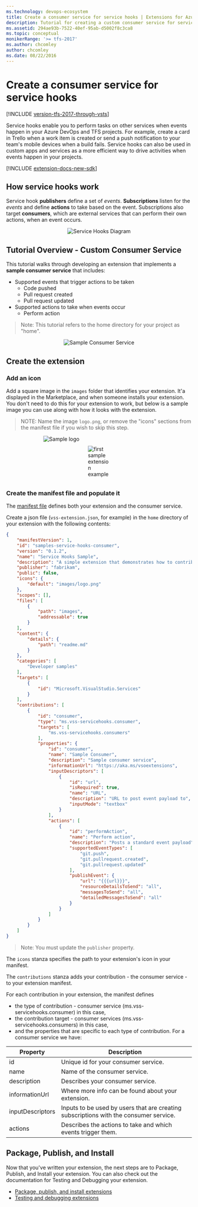 ```yaml
---
ms.technology: devops-ecosystem
title: Create a consumer service for service hooks | Extensions for Azure DevOps 
description: Tutorial for creating a custom consumer service for service hooks in Azure DevOps and Team Foundation Server (TFS).
ms.assetid: 294ae93b-7522-40ef-95ab-d5002f8c3ca8
ms.topic: conceptual
monikerRange: '>= tfs-2017'
ms.author: chcomley
author: chcomley
ms.date: 08/22/2016
---
```


# Create a consumer service for service hooks

[!INCLUDE [version-tfs-2017-through-vsts](../../includes/version-tfs-2017-through-vsts.md)]

Service hooks enable you to perform tasks on other services when events happen in your Azure DevOps and TFS projects. For example, create a card in Trello 
when a work item is created or send a push notification to your team's mobile devices when a build fails. Service hooks can also be used in custom apps and services 
as a more efficient way to drive activities when events happen in your projects.

[!INCLUDE [extension-docs-new-sdk](../../includes/extension-docs-new-sdk.md)]

## How service hooks work

Service hook **publishers** define a set of *events*. **Subscriptions** listen for the *events* and define **actions** to take based on the event. 
Subscriptions also target **consumers**, which are external services that can perform their own actions, when an event occurs. 

<center><img src="./media/service-hooks.png" alt="Service Hooks Diagram"/></center>

## Tutorial Overview - Custom Consumer Service

This tutorial walks through developing an extension that implements a **sample consumer service** that includes:
- Supported events that trigger actions to be taken
    - Code pushed
    - Pull request created
    - Pull request updated
-   Supported actions to take when events occur
    - Perform action

> Note: This tutorial refers to the home directory for your project as "home". 

<center><img src="./media/consumer-service.png" alt="Sample Consumer Service"/></center>

## Create the extension
### Add an icon

Add a square image in the ```images``` folder that identifies your extension.
It'a displayed in the Marketplace, and when someone installs your extension. You don't need to do this for your extension to work, 
but below is a sample image you can use along with how it looks with the extension.

>NOTE: Name the image ```logo.png```, or remove the "icons" sections from the manifest file if you wish to skip this step.

<div style="vertical-align:middle;display:block;width:60%;margin-left:auto;margin-right:auto">
<img alt="Sample logo" src="../get-started/media/logo.png" style="display:block;padding-bottom:10px;margin-left:auto;margin-right:auto">
</div>
<div style="vertical-align:middle;display:block;width:60;margin-left:auto;margin-right:auto">
<img alt="first sample extension example" src="../get-started/media/first-sample-extension.png" style="display:block;padding-bottom:10px;margin-left:auto;margin-right:auto">
</div>

### Create the manifest file and populate it
The [manifest file](./manifest.md) defines both your extension and the consumer service.

Create a json file (`vss-extension.json`, for example) in the `home` directory of your extension with the following contents:

```json
{
    "manifestVersion": 1,
    "id": "samples-service-hooks-consumer",
    "version": "0.1.2",
    "name": "Service Hooks Sample",
    "description": "A simple extension that demonstrates how to contribute a consumer service into service hooks.",
    "publisher": "fabrikam",
    "public": false,
    "icons": {
        "default": "images/logo.png"
    },
    "scopes": [],
    "files": [
        {
            "path": "images",
            "addressable": true
        }
    ],
    "content": {
        "details": {
            "path": "readme.md"
        }
    },
    "categories": [
        "Developer samples"
    ],
    "targets": [
        {
            "id": "Microsoft.VisualStudio.Services"
        }
    ],
    "contributions": [
        {
            "id": "consumer",
            "type": "ms.vss-servicehooks.consumer",
            "targets": [
                "ms.vss-servicehooks.consumers"
            ],
            "properties": {
                "id": "consumer",
                "name": "Sample Consumer",
                "description": "Sample consumer service",
                "informationUrl": "https://aka.ms/vsoextensions",
                "inputDescriptors": [
                    {
                        "id": "url",
                        "isRequired": true,
                        "name": "URL",
                        "description": "URL to post event payload to",
                        "inputMode": "textbox"
                    }
                ],
                "actions": [
                    {
                        "id": "performAction",
                        "name": "Perform action",
                        "description": "Posts a standard event payload",
                        "supportedEventTypes": [
                            "git.push",
                            "git.pullrequest.created",
                            "git.pullrequest.updated"
                        ],
                        "publishEvent": {
                            "url": "{{{url}}}",
                            "resourceDetailsToSend": "all",
                            "messagesToSend": "all",
                            "detailedMessagesToSend": "all"
                        }
                    }
                ]
            }
        }
    ]
}
```
> Note: You must update the `publisher` property.

The `icons` stanza specifies the path to your extension's icon in your manifest.

The `contributions` stanza adds your contribution - the consumer service - to your extension manifest.

For each contribution in your extension, the manifest defines
- the type of contribution - consumer service (ms.vss-servicehooks.consumer) in this case,
- the contribution target - consumer services (ms.vss-servicehooks.consumers) in this case,
- and the properties that are specific to each type of contribution. For a consumer service we have:

| Property           | Description                                                                                                                         
|--------------------|------------------------------------------------------------------------------------------|
| id                 | Unique id for your consumer service.                                                     |                  
| name               | Name of the consumer service.                                                            |                   
| description        | Describes your consumer service.                                                         |                   
| informationUrl     | Where more info can be found about your extension.                                       |
| inputDescriptors   | Inputs to be used by users that are creating subscriptions with the consumer service.    |                   
| actions            | Describes the actions to take and which events trigger them.                             |    

## Package, Publish, and Install

Now that you've written your extension, the next steps are to Package, Publish, and Install your extension. You can also check out the 
documentation for Testing and Debugging your extension. 

* [Package, publish, and install extensions](../publish/overview.md)
* [Testing and debugging extensions](/previous-versions/azure/devops/docs/extend/test/debug-in-browser)
